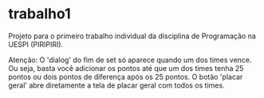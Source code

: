 # trabalho1

Projeto para o primeiro trabalho individual da disciplina de Programação na UESPI (PIRIPIRI).

Atenção: O 'dialog' do fim de set só aparece quando um dos times vence. Ou seja, basta você adicionar os pontos até que um dos times tenha 25 pontos ou dois pontos de diferença após os 25 pontos. O botão 'placar geral' abre diretamente a tela de placar geral com todos os times.